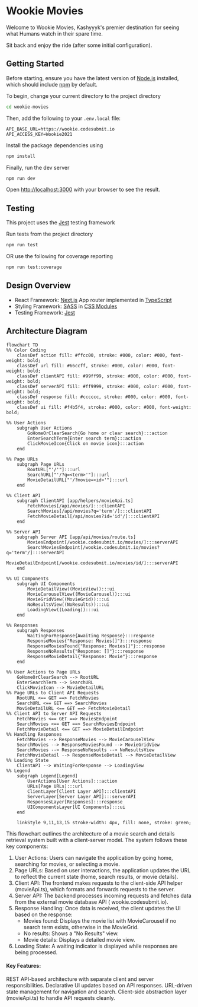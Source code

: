 # Wookie Movies

Welcome to Wookie Movies, Kashyyyk's premier destination for seeing what Humans watch in their spare time.

Sit back and enjoy the ride (after some initial configuration).

## Getting Started

Before starting, ensure you have the latest version of [Node.js](https://nodejs.org/en) installed, which should
include [npm](https://docs.npmjs.com/)
by default.

To begin, change your current directory to the project directory

```bash
cd wookie-movies
```

Then, add the following to your ```.env.local``` file:

```code
API_BASE_URL=https://wookie.codesubmit.io
API_ACCESS_KEY=Wookie2021
```

Install the package dependencies using

```bash
npm install
```

Finally, run the dev server

```bash
npm run dev
```

Open [http://localhost:3000](http://localhost:3000) with your browser to see the result.

## Testing

This project uses the [Jest](https://jestjs.io/) testing framework

Run tests from the project directory

```bash
npm run test
```

OR use the following for coverage reporting

```bash
npm run test:coverage
```

## Design Overview

- React Framework: [Next.js](https://nextjs.org/docs) App router implemented
  in [TypeScript](https://www.typescriptlang.org/docs/)
- Styling Framework: [SASS](https://sass-lang.com/documentation/)
  in [CSS Modules](https://github.com/css-modules/css-modules)
- Testing Framework: [Jest](https://jestjs.io/)

## Architecture Diagram

```mermaid
flowchart TD
%% Color Coding
    classDef action fill: #ffcc00, stroke: #000, color: #000, font-weight: bold;
    classDef url fill: #66ccff, stroke: #000, color: #000, font-weight: bold;
    classDef clientAPI fill: #99ff99, stroke: #000, color: #000, font-weight: bold;
    classDef serverAPI fill: #ff9999, stroke: #000, color: #000, font-weight: bold;
    classDef response fill: #cccccc, stroke: #000, color: #000, font-weight: bold;
    classDef ui fill: #f4b5f4, stroke: #000, color: #000, font-weight: bold;

%% User Actions
    subgraph User Actions
        GoHomeOrClearSearch{Go home or clear search}:::action
        EnterSearchTerm{Enter search term}:::action
        ClickMovieIcon{Click on movie icon}:::action
    end

%% Page URLs
    subgraph Page URLs
        RootURL["'/'"]:::url
        SearchURL["'/?q=<term>'"]:::url
        MovieDetailURL["'/?movie=<id>'"]:::url
    end

%% Client API
    subgraph ClientAPI [app/helpers/movieApi.ts]
        FetchMovies[/api/movies/]:::clientAPI
        SearchMovies[/api/movies?q='term'/]:::clientAPI
        FetchMovieDetail[/api/movies?id='id'/]:::clientAPI
    end

%% Server API
    subgraph Server API [app/api/movies/route.ts]
        MoviesEndpoint[/wookie.codesubmit.io/movies/]:::serverAPI
        SearchMoviesEndpoint[/wookie.codesubmit.io/movies?q='term'/]:::serverAPI
        MovieDetailEndpoint[/wookie.codesubmit.io/movies/id/]:::serverAPI
    end

%% UI Components
    subgraph UI Components
        MovieDetailView((MovieView)):::ui
        MovieCarouselView((MovieCarousel)):::ui
        MovieGridView((MovieGrid)):::ui
        NoResultsView((NoResults)):::ui
        LoadingView((Loading)):::ui
    end

%% Responses
    subgraph Responses
        WaitingForResponse{Awaiting Response}:::response
        ResponseMovies{"Response: Movies[]"}:::response
        ResponseMoviesFound{"Response: Movies[]"}:::response
        ResponseNoResults{"Response: []"}:::response
        ResponseMovieDetail{"Response: Movie"}:::response
    end

%% User Actions to Page URLs
    GoHomeOrClearSearch --> RootURL
    EnterSearchTerm --> SearchURL
    ClickMovieIcon --> MovieDetailURL
%% Page URLs to Client API Requests
    RootURL <== GET ==> FetchMovies
    SearchURL <== GET ==> SearchMovies
    MovieDetailURL <== GET ==> FetchMovieDetail
%% Client API to Server API Requests
    FetchMovies <== GET ==> MoviesEndpoint
    SearchMovies <== GET ==> SearchMoviesEndpoint
    FetchMovieDetail <== GET ==> MovieDetailEndpoint
%% Handling Responses
    FetchMovies --> ResponseMovies --> MovieCarouselView
    SearchMovies --> ResponseMoviesFound --> MovieGridView
    SearchMovies --> ResponseNoResults --> NoResultsView
    FetchMovieDetail --> ResponseMovieDetail --> MovieDetailView
%% Loading State
    ClientAPI --> WaitingForResponse --> LoadingView
%% Legend
    subgraph Legend[Legend]
        UserActions[User Actions]:::action
        URLs[Page URLs]:::url
        ClientLayer[Client Layer API]:::clientAPI
        ServerLayer[Server Layer API]:::serverAPI
        ResponsesLayer[Responses]:::response
        UIComponentsLayer[UI Components]:::ui
    end

    linkStyle 9,11,13,15 stroke-width: 4px, fill: none, stroke: green;
```

This flowchart outlines the architecture of a movie search and details retrieval system built with a client-server
model. The system follows these key components:

1. User Actions: Users can navigate the application by going home, searching for movies, or selecting a movie.
2. Page URLs: Based on user interactions, the application updates the URL to reflect the current state (home, search
   results, or movie details).
3. Client API: The frontend makes requests to the client-side API helper (movieApi.ts), which formats and forwards
   requests to the server.
4. Server API: The backend processes incoming requests and fetches data from the external movie database API (
   wookie.codesubmit.io).
5. Response Handling: Once data is received, the client updates the UI based on the response:
    - Movies found: Displays the movie list with MovieCarousel if no search term exists, otherwise in the MovieGrid.
    - No results: Shows a "No Results" view.
    - Movie details: Displays a detailed movie view.
6. Loading State: A waiting indicator is displayed while responses are being processed.

#### Key Features:

REST API-based architecture with separate client and server responsibilities.
Declarative UI updates based on API responses.
URL-driven state management for navigation and search.
Client-side abstraction layer (movieApi.ts) to handle API requests cleanly.
